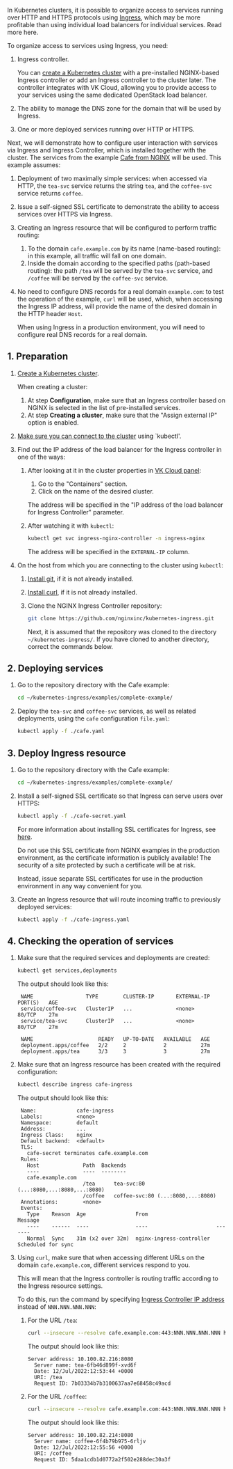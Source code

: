 In Kubernetes clusters, it is possible to organize access to services running over HTTP and HTTPS protocols using [Ingress](/docs/en/base/k8s/k8s-net/k8s-ingress), which may be more profitable than using individual load balancers for individual services. Read more here.

To organize access to services using Ingress, you need:

1. Ingress controller.

   You can [create a Kubernetes cluster](/docs/en/base/k8s/k8s-clusters/create-k8s) with a pre-installed NGINX-based Ingress controller or add an Ingress controller to the cluster later.
   The controller integrates with VK Cloud, allowing you to provide access to your services using the same dedicated OpenStack load balancer.

1. The ability to manage the DNS zone for the domain that will be used by Ingress.
1. One or more deployed services running over HTTP or HTTPS.

Next, we will demonstrate how to configure user interaction with services via Ingress and Ingress Controller, which is installed together with the cluster.
The services from the example [Cafe from NGINX](https://github.com/nginxinc/kubernetes-ingress/tree/main/examples/complete-example) will be used. This example assumes:

1. Deployment of two maximally simple services: when accessed via HTTP, the `tea-svc` service returns the string `tea`, and the `coffee-svc` service returns `coffee`.
1. Issue a self-signed SSL certificate to demonstrate the ability to access services over HTTPS via Ingress.
1. Creating an Ingress resource that will be configured to perform traffic routing:
   1. To the domain `cafe.example.com` by its name (name-based routing): in this example, all traffic will fall on one domain.
   1. Inside the domain according to the specified paths (path-based routing): the path `/tea` will be served by the `tea-svc` service, and `/coffee` will be served by the `coffee-svc` service.
1. No need to configure DNS records for a real domain `example.com`: to test the operation of the example, `curl` will be used, which, when accessing the Ingress IP address, will provide the name of the desired domain in the HTTP header `Host`.

   <info>

   When using Ingress in a production environment, you will need to configure real DNS records for a real domain.

   </info>

## 1. Preparation

1. [Create a Kubernetes cluster](/docs/en/base/k8s/k8s-clusters/create-k8s).

   When creating a cluster:

   1. At step **Configuration**, make sure that an Ingress controller based on NGINX is selected in the list of pre-installed services.
   1. At step **Creating a cluster**, make sure that the "Assign external IP" option is enabled.

1. [Make sure you can connect to the cluster](/docs/en/base/k8s/k8s-start/connect-k8s) using `kubectl'.

1. Find out the IP address of the load balancer for the Ingress controller in one of the ways:

   1. After looking at it in the cluster properties in [VK Cloud panel](https://mcs.mail.ru/app/):

      1. Go to the "Containers" section.
      1. Click on the name of the desired cluster.

      The address will be specified in the "IP address of the load balancer for Ingress Controller" parameter.

   1. After watching it with `kubectl`:

      ```bash
      kubectl get svc ingress-nginx-controller -n ingress-nginx
      ```

      The address will be specified in the `EXTERNAL-IP` column.

1. On the host from which you are connecting to the cluster using `kubectl`:

   1. [Install git](https://git-scm.com/downloads), if it is not already installed.
   1. [Install curl](https://curl.se/download.html), if it is not already installed.
   1. Clone the NGINX Ingress Controller repository:

      ```bash
      git clone https://github.com/nginxinc/kubernetes-ingress.git
      ```

      <info>

      Next, it is assumed that the repository was cloned to the directory `~/kubernetes-ingress/`. If you have cloned to another directory, correct the commands below.

      </info>

## 2. Deploying services

1. Go to the repository directory with the Cafe example:

   ```bash
   cd ~/kubernetes-ingress/examples/complete-example/
   ```

1. Deploy the `tea-svc` and `coffee-svc` services, as well as related deployments, using the `cafe` configuration `file.yaml`:

   ```bash
   kubectl apply -f ./cafe.yaml
   ```

## 3. Deploy Ingress resource

1. Go to the repository directory with the Cafe example:

   ```bash
   cd ~/kubernetes-ingress/examples/complete-example/
   ```

1. Install a self-signed SSL certificate so that Ingress can serve users over HTTPS:

   ```bash
   kubectl apply -f ./cafe-secret.yaml
   ```

   For more information about installing SSL certificates for Ingress, see [here](k8s-cert).

   <warn>

   Do not use this SSL certificate from NGINX examples in the production environment, as the certificate information is publicly available!
   The security of a site protected by such a certificate will be at risk.

   Instead, issue separate SSL certificates for use in the production environment in any way convenient for you.

   </warn>

1. Create an Ingress resource that will route incoming traffic to previously deployed services:

   ```bash
   kubectl apply -f ./cafe-ingress.yaml
   ```

## 4. Checking the operation of services

1. Make sure that the required services and deployments are created:

   ```bash
   kubectl get services,deployments
   ```

   The output should look like this:

   <!-- prettier-ignore -->
   ```text
    NAME                 TYPE        CLUSTER-IP       EXTERNAL-IP   PORT(S)   AGE
    service/coffee-svc   ClusterIP   ...              <none>        80/TCP    27m
    service/tea-svc      ClusterIP   ...              <none>        80/TCP    27m

    NAME                     READY   UP-TO-DATE   AVAILABLE   AGE
    deployment.apps/coffee   2/2     2            2           27m
    deployment.apps/tea      3/3     3            3           27m
    ```

1. Make sure that an Ingress resource has been created with the required configuration:

   ```bash
   kubectl describe ingress cafe-ingress
   ```

   The output should look like this:

   <!-- prettier-ignore -->
   ```text
    Name:             cafe-ingress
    Labels:           <none>
    Namespace:        default
    Address:          ...
    Ingress Class:    nginx
    Default backend:  <default>
    TLS:
      cafe-secret terminates cafe.example.com
    Rules:
      Host              Path  Backends
      ----              ----  --------
      cafe.example.com
                        /tea      tea-svc:80 (...:8080,...:8080,...:8080)
                        /coffee   coffee-svc:80 (...:8080,...:8080)
    Annotations:        <none>
    Events:
      Type    Reason  Age                From                      Message
      ----    ------  ----               ----                      -------
      Normal  Sync    31m (x2 over 32m)  nginx-ingress-controller  Scheduled for sync
    ```

1. Using `curl`, make sure that when accessing different URLs on the domain `cafe.example.com`, different services respond to you.

   This will mean that the Ingress controller is routing traffic according to the Ingress resource settings.

   To do this, run the command by specifying [Ingress Controller IP address](#1--preparation) instead of `NNN.NNN.NNN.NNN`:

   1. For the URL `/tea`:

      ```bash
      curl --insecure --resolve cafe.example.com:443:NNN.NNN.NNN.NNN https://cafe.example.com/tea
      ```

      The output should look like this:

      <!-- prettier-ignore -->
      ```text
      Server address: 10.100.82.216:8080
        Server name: tea-6fb46d899f-xvd6f
        Date: 12/Jul/2022:12:53:44 +0000
        URI: /tea
        Request ID: 7b03334b7b3100637aa7e68458c49acd
      ```

   1. For the URL `/coffee`:

      ```bash
      curl --insecure --resolve cafe.example.com:443:NNN.NNN.NNN.NNN https://cafe.example.com/coffee
      ```

      The output should look like this:

      <!-- prettier-ignore -->
      ```text
      Server address: 10.100.82.214:8080
        Server name: coffee-6f4b79b975-6rljv
        Date: 12/Jul/2022:12:55:56 +0000
        URI: /coffee
        Request ID: 5daa1cdb1d0772a2f502e288dec30a3f
      ```
